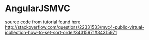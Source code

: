 # AngularJSMVC
source code from tutorial found here http://stackoverflow.com/questions/22331533/mvc4-public-virtual-icollection-how-to-set-sort-order/34315971#34315971
